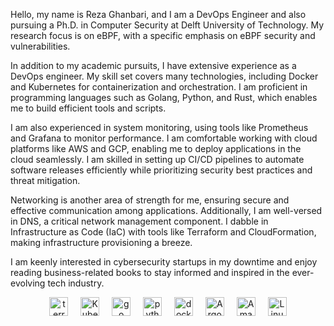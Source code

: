 
<p align="left">
Hello, my name is Reza Ghanbari, and I am a DevOps Engineer and also pursuing a Ph.D. in Computer Security at Delft University of Technology. My research focus is on eBPF, with a specific emphasis on eBPF security and vulnerabilities.

In addition to my academic pursuits, I have extensive experience as a DevOps engineer. My skill set covers many technologies, including Docker and Kubernetes for containerization and orchestration. I am proficient in programming languages such as Golang, Python, and Rust, which enables me to build efficient tools and scripts.

I am also experienced in system monitoring, using tools like Prometheus and Grafana to monitor performance. I am comfortable working with cloud platforms like AWS and GCP, enabling me to deploy applications in the cloud seamlessly. I am skilled in setting up CI/CD pipelines to automate software releases efficiently while prioritizing security best practices and threat mitigation.

Networking is another area of strength for me, ensuring secure and effective communication among applications. Additionally, I am well-versed in DNS, a critical network management component. I dabble in Infrastructure as Code (IaC) with tools like Terraform and CloudFormation, making infrastructure provisioning a breeze.

I am keenly interested in cybersecurity startups in my downtime and enjoy reading business-related books to stay informed and inspired in the ever-evolving tech industry.
  
</p>

<div align="center">
  <img src="https://cdn.jsdelivr.net/gh/devicons/devicon/icons/terraform/terraform-original.svg" height="30" alt="terraform logo"  />
  <img width="12" />
  <img src="https://cdn.jsdelivr.net/gh/devicons/devicon/icons/kubernetes/kubernetes-plain.svg" height="30" alt="Kubernetes logo"  />
  <img width="12" />
  <img src="https://cdn.jsdelivr.net/gh/devicons/devicon/icons/go/go-original.svg" height="30" alt="go logo"  />
  <img width="12" />
  <img src="https://cdn.jsdelivr.net/gh/devicons/devicon/icons/python/python-original.svg" height="30" alt="python logo"  />
  <img width="12" />
  <img src="https://cdn.jsdelivr.net/gh/devicons/devicon/icons/docker/docker-original.svg" height="30" alt="docker logo"  />
  <img width="12" />
  <img src="https://cdn.jsdelivr.net/gh/devicons/devicon/icons/argocd/argocd-original.svg" height="30" alt="Argocd logo"  />
  <img width="12" />
  <img src="https://cdn.jsdelivr.net/gh/devicons/devicon/icons/amazonwebservices/amazonwebservices-original.svg" height="30" alt="Amazon Web Services logo"  />
  <img width="12" />
  <img src="https://cdn.jsdelivr.net/gh/devicons/devicon/icons/linux/linux-original.svg" height="30" alt="Linux logo"  />
</div>


###

